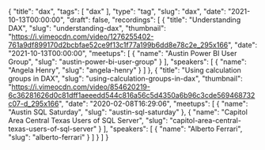 {
  "title": "dax",
  "tags": [
    "dax"
  ],
  "type": "tag",
  "slug": "dax",
  "date": "2021-10-13T00:00:00",
  "draft": false,
  "recordings": [
    {
      "title": "Understanding DAX",
      "slug": "understanding-dax",
      "thumbnail": "https://i.vimeocdn.com/video/1276255402-761a9df899170d2bcbfae52ce9f13c1f77a199b6dd8e78c2e_295x166",
      "date": "2021-10-13T00:00:00",
      "meetups": [
        {
          "name": "Austin Power BI User Group",
          "slug": "austin-power-bi-user-group"
        }
      ],
      "speakers": [
        {
          "name": "Angela Henry",
          "slug": "angela-henry"
        }
      ]
    },
    {
      "title": "Using calculation groups in DAX",
      "slug": "using-calculation-groups-in-dax",
      "thumbnail": "https://i.vimeocdn.com/video/854620219-6c36281626d0c81dff1aeeedd544c816a56c5d4350a6b96c3cde569468732c07-d_295x166",
      "date": "2020-02-08T16:29:06",
      "meetups": [
        {
          "name": "Austin SQL Saturday",
          "slug": "austin-sql-saturday"
        },
        {
          "name": "Capitol Area Central Texas Users of SQL Server",
          "slug": "capitol-area-central-texas-users-of-sql-server"
        }
      ],
      "speakers": [
        {
          "name": "Alberto Ferrari",
          "slug": "alberto-ferrari"
        }
      ]
    }
  ]
}